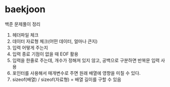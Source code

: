 # baekjoon
백준 문제풀이 정리

1. 헤더파일 체크
2. 데이터 자료형 체크(어떤 데이터, 얼마나 큰지)
3. 입력 어떻게 주는지
4. 입력 종료 기점이 없을 때 EOF 활용
5. 입력을 한줄로 주는데, 개수가 정해져 있지 않고, 공백으로 구분하면 반복문 입력 사용
6. 포인터를 사용해서 매개변수로 주면 원래 배열에 영향을 미칠 수 있다.
7. sizeof(배열) / sizeof(자료형) = 배열 길이를 구할 수 있음